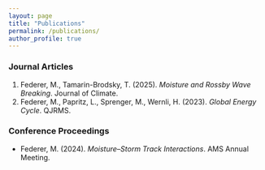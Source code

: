 ```yaml
---
layout: page
title: "Publications"
permalink: /publications/
author_profile: true
---
```


### Journal Articles
1. Federer, M., Tamarin-Brodsky, T. (2025). *Moisture and Rossby Wave Breaking*. Journal of Climate.
2. Federer, M., Papritz, L., Sprenger, M., Wernli, H. (2023). *Global Energy Cycle*. QJRMS.

### Conference Proceedings
- Federer, M. (2024). *Moisture–Storm Track Interactions*. AMS Annual Meeting.

